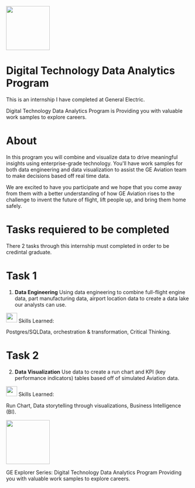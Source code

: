 <img src="https://user-images.githubusercontent.com/72484101/164780552-717df4ac-67b5-4374-86ce-03b6e4bdc7df.png" width="118.734" height="120" />

# Digital Technology Data Analytics Program

This is an internship I have completed at General Electric. 

Digital Technology Data Analytics Program is Providing you with valuable work samples to explore careers.


# About
In this program you will combine and visualize data to drive meaningful insights using enterprise-grade technology. You'll have work samples for both data engineering and data visualization to assist the GE Aviation team to make decisions based off real time data.

We are excited to have you participate and we hope that you come away from them with a better understanding of how GE Aviation rises to the challenge to invent the future of flight, lift people up, and bring them home safely. 

# Tasks requiered to be completed

There 2 tasks through this internship must completed in order to be credintal graduate.

# Task 1
1. **Data Engineering**
Using data engineering to combine full-flight engine data, part manufacturing data, airport location data to create a data lake our analysts can use.


<img src="https://user-images.githubusercontent.com/72484101/164781701-e8d8f4ce-c4f3-4d4f-bba9-db74fc657081.png" width="30" height="26.5"/>   Skills Learned:

Postgres/SQLData, orchestration & transformation, Critical Thinking.

# Task 2

2. **Data Visualization**
Use data to create a run chart and KPI (key performance indicators) tables based off of simulated Aviation data.

<img src="https://user-images.githubusercontent.com/72484101/164781701-e8d8f4ce-c4f3-4d4f-bba9-db74fc657081.png" width="30" height="26.5"/>  Skills Learned:

Run Chart, Data storytelling through visualizations, Business Intelligence (BI).

<img src="https://user-images.githubusercontent.com/72484101/164782478-52a88604-dbea-4b88-a6a8-4dc9f6b76a18.png" width="118.734" height="120" />

GE Explorer Series:
Digital Technology Data Analytics Program
Providing you with valuable work samples to explore careers.

